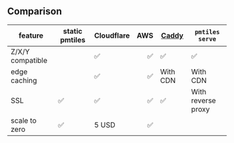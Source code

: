 

## Comparison

| feature | static pmtiles | Cloudflare |  AWS | [Caddy]() | `pmtiles serve` |
| - | - | :-| -: | - | - | 
| Z/X/Y compatible | | ✅ | ✅ |✅ | ✅ |
|  edge caching | |  ✅ |  ✅ |   With CDN | With CDN |
|  SSL |  ✅ |  ✅ |  ✅ |  ✅ | With reverse proxy |
| scale to zero |  ✅ |  5 USD |  ✅ | | |
